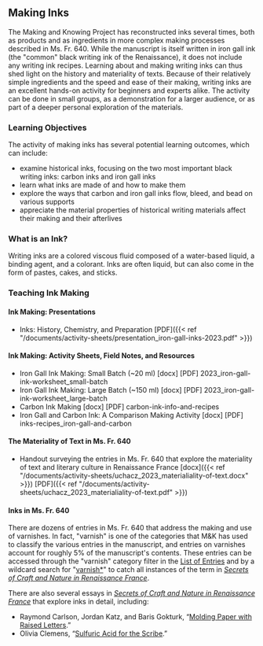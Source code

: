 ## Making Inks

The Making and Knowing Project has reconstructed inks several times, both as products and as ingredients in more complex making processes described in Ms. Fr. 640. While the manuscript is itself written in iron gall ink (the "common" black writing ink of the Renaissance), it does not include any writing ink recipes. Learning about and making writing inks can thus shed light on the history and materiality of texts. Because of their relatively simple ingredients and the speed and ease of their making, writing inks are an excellent hands-on activity for beginners and experts alike. The activity can be done in small groups, as a demonstration for a larger audience, or as part of a deeper personal exploration of the materials. 

### Learning Objectives
The activity of making inks has several potential learning outcomes, which can include:
- examine historical inks, focusing on the two most important black writing inks: carbon inks and iron gall inks
- learn what inks are made of and how to make them
- explore the ways that carbon and iron gall inks flow, bleed, and bead on various supports 
- appreciate the material properties of historical writing materials affect their making and their afterlives

### What is an Ink?
Writing inks are a colored viscous fluid composed of a water-based liquid, a binding agent, and a colorant. Inks are often liquid, but can also come in the form of pastes, cakes, and sticks.


### Teaching Ink Making

#### Ink Making: Presentations
- Inks: History, Chemistry, and Preparation [PDF]({{< ref "/documents/activity-sheets/presentation_iron-gall-inks-2023.pdf" >}})

#### Ink Making: Activity Sheets, Field Notes, and Resources
- Iron Gall Ink Making: Small Batch (~20 ml) [docx] [PDF] 2023_iron-gall-ink-worksheet_small-batch
- Iron Gall Ink Making: Large Batch (~150 ml) [docx] [PDF] 2023_iron-gall-ink-worksheet_large-batch
- Carbon Ink Making [docx] [PDF] carbon-ink-info-and-recipes
- Iron Gall and Carbon Ink: A Comparison Making Activity [docx] [PDF] inks-recipes_iron-gall-and-carbon

#### The Materiality of Text in Ms. Fr. 640
- Handout surveying the entries in Ms. Fr. 640 that explore the materiality of text and literary culture in Renaissance France [docx]({{< ref "/documents/activity-sheets/uchacz_2023_materialiality-of-text.docx" >}}) [PDF]({{< ref "/documents/activity-sheets/uchacz_2023_materialiality-of-text.pdf" >}})

#### Inks in Ms. Fr. 640
There are dozens of entries in Ms. Fr. 640 that address the making and use of varnishes. In fact, "varnish" is one of the categories that M&K has used to classify the various entries in the manuscript, and entries on varnishes account for roughly 5% of the manuscript's contents. These entries can be accessed through the "varnish" category filter in the [List of Entries](https://edition640.makingandknowing.org/#/entries) and by a wildcard search for "[varnish\*](https://edition640.makingandknowing.org/#/search?q=varnish*)" to catch all instances of the term in [_Secrets of Craft and Nature in Renaissance France_](https://edition640.makingandknowing.org/#/).


There are also several essays in [_Secrets of Craft and Nature in Renaissance France_](https://edition640.makingandknowing.org/#/) that explore inks in detail, including:
- Raymond Carlson, Jordan Katz, and Baris Gokturk, “[Molding Paper with Raised Letters](https://edition640.makingandknowing.org/#/essays/ann_005_fa_14).”
- Olivia Clemens, “[Sulfuric Acid for the Scribe](https://edition640.makingandknowing.org/#/essays/ann_044_sp_16).”
